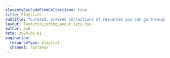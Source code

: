 ```yaml
---
eleventyExcludeFromCollections: true
title: Playlists
subtitle: "Curated, ordered collections of resources you can go through in a sitting."
layout: layouts/ListingLayout.11ty.tsx
author: pwe
date: 2020-01-01
pagination:
  resourceType: playlist
  channel: /goland/
---
```

